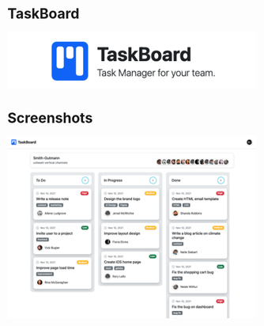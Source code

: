 # TaskBoard

<p align="center">
    <img src="https://github.com/ranemihir/taskboard/blob/main/screenshots/logo.png" alt="Logo">
</p>

# Screenshots

![Thumbnail](https://github.com/ranemihir/taskboard/blob/main/src/assets/landing-page-thumbnail.png)